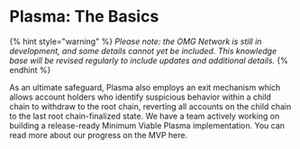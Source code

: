 # Plasma: The Basics

{% hint style="warning" %}
_Please note: the OMG Network is still in development, and some details cannot yet be included. This knowledge base will be revised regularly to include updates and additional details._
{% endhint %}

As an ultimate safeguard, Plasma also employs an exit mechanism which allows account holders who identify suspicious behavior within a child chain to withdraw to the root chain, reverting all accounts on the child chain to the last root chain-finalized state. We have a team actively working on building a release-ready Minimum Viable Plasma implementation. You can read more about our progress on the MVP here.

